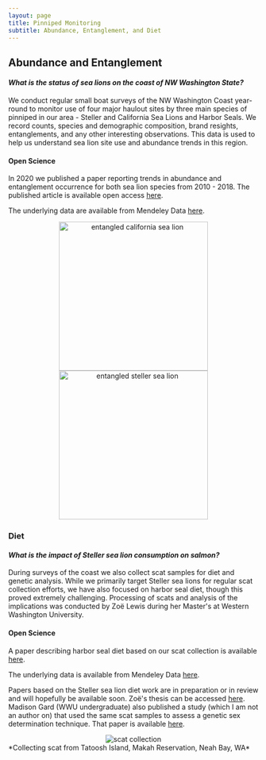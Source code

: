 ```yaml
---
layout: page
title: Pinniped Monitoring
subtitle: Abundance, Entanglement, and Diet
---
```



## Abundance and Entanglement

#### *What is the status of sea lions on the coast of NW Washington State?*

We conduct regular small boat surveys of the NW Washington Coast year-round to monitor use of four major haulout sites by three main species of pinniped in our area - Steller and California Sea Lions and Harbor Seals. We record counts, species and demographic composition, brand resights, entanglements, and any other interesting observations. This data is used to help us understand sea lion site use and abundance trends in this region. 

#### Open Science

In 2020 we published a paper reporting trends in abundance and entanglement occurrence for both sea lion species from 2010 - 2018. The published article is available open access [here](https://journals.plos.org/plosone/article?id=10.1371/journal.pone.0237178). 

The underlying data are available from Mendeley Data [here](https://data.mendeley.com/datasets/447sm2rwrk/1).

<center>
  <img src="https://lizallyn.github.io/assets/img/ent_zc.png" alt="entangled california sea lion" height = "300" />
  <img src="https://lizallyn.github.io/assets/img/ent_ej.png" alt="entangled steller sea lion" height = "300" />
</center>


### Diet

#### *What is the impact of Steller sea lion consumption on salmon?*

During surveys of the coast we also collect scat samples for diet and genetic analysis. While we primarily target Steller sea lions for regular scat collection efforts, we have also focused on harbor seal diet, though this proved extremely challenging. Processing of scats and analysis of the implications was conducted by Zoë Lewis during her Master's at Western Washington University. 

#### Open Science

A paper describing harbor seal diet based on our scat collection is available [here](https://bioone.org/journals/northwestern-naturalist/volume-104/issue-3/NWN22-17/FIRST-DIET-DESCRIPTION-OF-THE-HARBOR-SEAL-PHOCA-VITULINA-IN/10.1898/NWN22-17.short).

The underlying data is available from Mendeley Data [here](https://data.mendeley.com/datasets/mb5pjwzdc2/1).

Papers based on the Steller sea lion diet work are in preparation or in review and will hopefully be available soon. Zoë's thesis can be accessed [here](https://faculty.aceveda.wwu.edu/PDFs/theses/Lewis%20thesis.pdf).
Madison Gard (WWU undergraduate) also published a study (which I am not an author on) that used the same scat samples to assess a genetic sex determination technique. That paper is available [here](https://link.springer.com/article/10.1007/s12686-024-01358-2).


<center>
<img src="https://lizallyn.github.io/assets/img/scat.jpg" alt="scat collection" />
</center>
*Collecting scat from Tatoosh Island, Makah Reservation, Neah Bay, WA*

